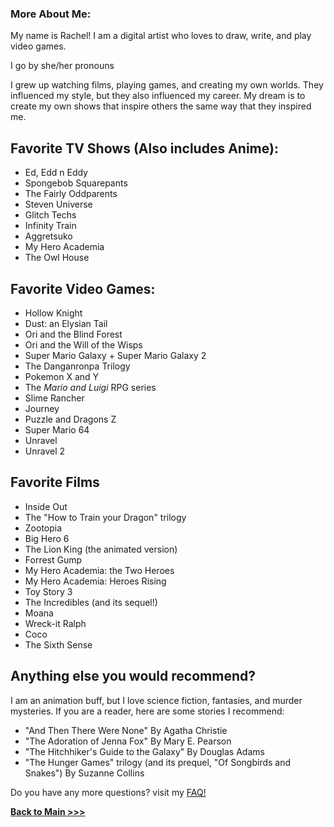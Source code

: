 ### More About Me:

My name is Rachel! I am a digital artist who loves to draw, write, and play video games. 

I go by she/her pronouns

I grew up watching films, playing games, and creating my own worlds. They influenced my style, but they also influenced my career. My dream is to create my own shows that inspire others the same way that they inspired me. 

## Favorite TV Shows (Also includes Anime):
* Ed, Edd n Eddy
* Spongebob Squarepants
* The Fairly Oddparents
* Steven Universe
* Glitch Techs
* Infinity Train
* Aggretsuko
* My Hero Academia
* The Owl House

## Favorite Video Games:
* Hollow Knight
* Dust: an Elysian Tail
* Ori and the Blind Forest
* Ori and the Will of the Wisps
* Super Mario Galaxy + Super Mario Galaxy 2
* The Danganronpa Trilogy
* Pokemon X and Y
* The *Mario and Luigi* RPG series
* Slime Rancher
* Journey
* Puzzle and Dragons Z
* Super Mario 64
* Unravel 
* Unravel 2

## Favorite Films
* Inside Out
* The "How to Train your Dragon" trilogy
* Zootopia
* Big Hero 6
* The Lion King (the animated version)
* Forrest Gump
* My Hero Academia: the Two Heroes
* My Hero Academia: Heroes Rising
* Toy Story 3 
* The Incredibles (and its sequel!)
* Moana
* Wreck-it Ralph
* Coco
* The Sixth Sense

## Anything else you would recommend?
I am an animation buff, but I love science fiction, fantasies, and murder mysteries. If you are a reader, here are some stories I recommend:
* "And Then There Were None" By Agatha Christie
* "The Adoration of Jenna Fox" By Mary E. Pearson
* "The Hitchhiker's Guide to the Galaxy" By Douglas Adams
* "The Hunger Games" trilogy (and its prequel, "Of Songbirds and Snakes") By Suzanne Collins

Do you have any more questions? visit my [FAQ!](FAQ.md)

**[Back to Main >>>](https://arrowarchive.github.io/The-Arrowarchive/index)**
